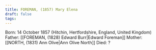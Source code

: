 ```yaml
---
title: FOREMAN, (1857) Mary Elena
draft: false
tags:
---
```

Born: 14 October 1857 (Hitchin, Hertfordshire, England, United Kingdom)
Father: [[FOREMAN, (1828) Edward Burr|Edward Foreman]]
Mother: [[NORTH, (1831) Ann Olive|Ann Olive North]]
Died: ?